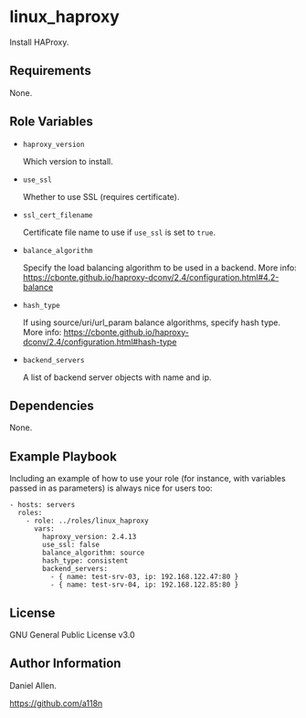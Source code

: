 linux_haproxy
=========

Install HAProxy.

Requirements
------------

None.

Role Variables
--------------

- ```haproxy_version```

  Which version to install.

- ```use_ssl```

  Whether to use SSL (requires certificate).

- ```ssl_cert_filename```

  Certificate file name to use if ```use_ssl``` is set to ```true```.

- ```balance_algorithm```

  Specify the load balancing algorithm to be used in a backend.
  More info: https://cbonte.github.io/haproxy-dconv/2.4/configuration.html#4.2-balance

- ```hash_type```

  If using source/uri/url_param balance algorithms, specify hash type.
  More info: https://cbonte.github.io/haproxy-dconv/2.4/configuration.html#hash-type


- ```backend_servers```

  A list of backend server objects with name and ip.

Dependencies
------------

None.

Example Playbook
----------------

Including an example of how to use your role (for instance, with variables passed in as parameters) is always nice for users too:

    - hosts: servers
      roles:
        - role: ../roles/linux_haproxy
          vars:
            haproxy_version: 2.4.13
            use_ssl: false
            balance_algorithm: source
            hash_type: consistent
            backend_servers:
              - { name: test-srv-03, ip: 192.168.122.47:80 }
              - { name: test-srv-04, ip: 192.168.122.85:80 }


License
-------

GNU General Public License v3.0

Author Information
------------------

Daniel Allen.

https://github.com/a118n
